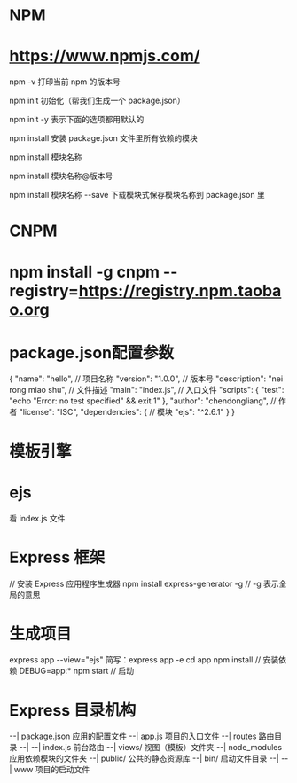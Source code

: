 # NPM
# https://www.npmjs.com/

npm -v 打印当前 npm 的版本号

npm init 初始化（帮我们生成一个 package.json）

npm init -y 表示下面的选项都用默认的

npm install 安装 package.json 文件里所有依赖的模块

npm install 模块名称

npm install 模块名称@版本号

npm install 模块名称 --save   下载模块式保存模块名称到 package.json 里


# CNPM
# npm install -g cnpm --registry=https://registry.npm.taobao.org


# package.json配置参数
{
  "name": "hello",  // 项目名称
  "version": "1.0.0",   // 版本号
  "description": "nei rong miao shu",   // 文件描述
  "main": "index.js",   // 入口文件
  "scripts": {
    "test": "echo \"Error: no test specified\" && exit 1"
  },
  "author": "chendongliang",    // 作者
  "license": "ISC",
  "dependencies": { // 模块
    "ejs": "^2.6.1"
  }
}


# 模板引擎
# ejs
看 index.js 文件

# Express 框架
// 安装 Express 应用程序生成器
npm install express-generator -g
// -g 表示全局的意思

# 生成项目
express app --view="ejs"
简写：express app -e
cd app 
npm install   // 安装依赖
DEBUG=app:* npm start   // 启动


# Express 目录机构
--| package.json    应用的配置文件
--| app.js          项目的入口文件
--| routes          路由目录
--| --| index.js    前台路由
--| views/          视图（模板）文件夹
--| node_modules    应用依赖模块的文件夹
--| public/         公共的静态资源库
--| bin/            启动文件目录
--| --| www         项目的启动文件










